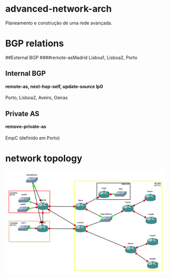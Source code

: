 # advanced-network-arch
Planeamento e construção de uma rede avançada.

# BGP relations
##External BGP
####remote-asMadrid
Lisboa1, Lisboa2, Porto

## Internal BGP
#### remote-as, next-hop-self, update-source lp0
Porto, Lisboa2, Aveiro, Oeiras

## Private AS
#### remove-private-as
EmpC (definido em Porto)


# network topology
![topology](topology.png)